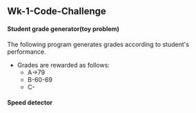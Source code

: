 ## Wk-1-Code-Challenge
#### Student grade generator(toy problem)
The following program generates grades according to student's performance.
* Grades are rewarded as follows:
    * A->79
    * B-60-69
    * C-

#### Speed detector

